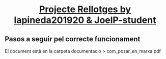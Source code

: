 
<h1 align="center" style="text-decoration:underline">Projecte Rellotges by lapineda201920 & JoelP-student</h1>

## Pasos a seguir pel correcte funcionament

El document està en la carpeta documentacio > com_posar_en_marxa.pdf
